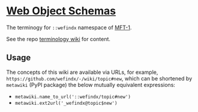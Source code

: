 # [Web Object Schemas](../../wiki/)

The terminogy for `::wefindx` namespace of [MFT-1](https://book.mindey.com/metaformat/0002-data-object-format/0002-data-object-format.html).

See the repo [terminology wiki](../../wiki/) for content.

## Usage

The concepts of this wiki are available via URLs, for example, `https://github.com/wefindx/-/wiki/topic#new`, which can be shortened by `metawiki` (PyPI package) the below mutually equivalent expressions:

- `metawiki.name_to_url('::wefindx/topic#new')`
- `metawiki.ext2url('_wefindx@topic$new')`
